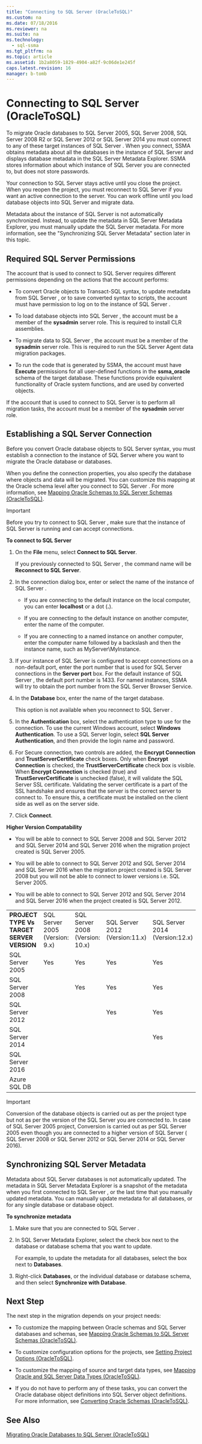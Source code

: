 ```yaml
---
title: "Connecting to SQL Server (OracleToSQL)"
ms.custom: na
ms.date: 07/18/2016
ms.reviewer: na
ms.suite: na
ms.technology: 
  - sql-ssma
ms.tgt_pltfrm: na
ms.topic: article
ms.assetid: 1b2a8059-1829-4904-a82f-9c06de1e245f
caps.latest.revision: 16
manager: b-tomb
---
```

# Connecting to SQL Server (OracleToSQL)
To migrate Oracle databases to  SQL Server  2005,  SQL Server  2008,  SQL Server  2008 R2 or  SQL Server  2012 or  SQL Server  2014 you must connect to any of these target instances of  SQL Server . When you connect, SSMA obtains metadata about all the databases in the instance of  SQL Server  and displays database metadata in the  SQL Server  Metadata Explorer. SSMA stores information about which instance of  SQL Server  you are connected to, but does not store passwords.  
  
Your connection to  SQL Server  stays active until you close the project. When you reopen the project, you must reconnect to  SQL Server  if you want an active connection to the server. You can work offline until you load database objects into  SQL Server  and migrate data.  
  
Metadata about the instance of  SQL Server  is not automatically synchronized. Instead, to update the metadata in  SQL Server  Metadata Explorer, you must manually update the  SQL Server  metadata. For more information, see the "Synchronizing  SQL Server  Metadata" section later in this topic.  
  
## Required SQL Server Permissions  
The account that is used to connect to  SQL Server  requires different permissions depending on the actions that the account performs:  
  
-   To convert Oracle objects to  Transact\-SQL  syntax, to update metadata from  SQL Server , or to save converted syntax to scripts, the account must have permission to log on to the instance of  SQL Server .  
  
-   To load database objects into  SQL Server , the account must be a member of the   **sysadmin** server role. This is required to install CLR assemblies.  
  
-   To migrate data to  SQL Server , the account must be a member of the **sysadmin** server role. This is required to run the  SQL Server  Agent data migration packages.  
  
-   To run the code that is generated by SSMA, the account must have **Execute** permissions for all user-defined functions in the **ssma_oracle** schema of the target database. These functions provide equivalent functionality of Oracle system functions, and are used by converted objects.  
  
If the account that is used to connect to  SQL Server  is to perform all migration tasks, the account must be a member of the **sysadmin** server role.  
  
## Establishing a SQL Server Connection  
Before you convert Oracle database objects to  SQL Server  syntax, you must establish a connection to the instance of  SQL Server  where you want to migrate the Oracle database or databases.  
  
When you define the connection properties, you also specify the database where objects and data will be migrated. You can customize this mapping at the Oracle schema level after you connect to  SQL Server . For more information, see [Mapping Oracle Schemas to SQL Server Schemas &#40;OracleToSQL&#41;](../content/Mapping-Oracle-Schemas-to-SQL-Server-Schemas--OracleToSQL-.md).  
  
> [!IMPORTANT]  
> Before you try to connect to  SQL Server , make sure that the instance of  SQL Server  is running and can accept connections.  
  
**To connect to SQL Server**  
  
1.  On the **File** menu, select **Connect to SQL Server**.  
  
    If you previously connected to  SQL Server , the command name will be **Reconnect to SQL Server**.  
  
2.  In the connection dialog box, enter or select the name of the instance of  SQL Server .  
  
    -   If you are connecting to the default instance on the local computer, you can enter **localhost** or a dot (**.**).  
  
    -   If you are connecting to the default instance on another computer, enter the name of the computer.  
  
    -   If you are connecting to a named instance on another computer, enter the computer name followed by a backslash and then the instance name, such as MyServer\MyInstance.  
  
3.  If your instance of  SQL Server  is configured to accept connections on a non-default port, enter the port number that is used for  SQL Server  connections in the **Server port** box. For the default instance of  SQL Server , the default port number is 1433. For named instances, SSMA will try to obtain the port number from the  SQL Server  Browser Service.  
  
4.  In the **Database** box, enter the name of the target database.  
  
    This option is not available when you reconnect to  SQL Server .  
  
5.  In the **Authentication** box, select the authentication type to use for the connection. To use the current Windows account, select **Windows Authentication**. To use a  SQL Server  login, select **SQL Server Authentication**, and then provide the login name and password.  
  
6.  For Secure connection, two controls are added, the **Encrypt Connection** and **TrustServerCertificate** check boxes. Only when **Encrypt Connection** is checked, the **TrustServerCertificate** check box is visible. When **Encrypt Connection** is checked (true) and **TrustServerCertificate** is unchecked (false), it will validate the SQL Server SSL certificate. Validating the server certificate is a part of the SSL handshake and ensures that the server is the correct server to connect to. To ensure this, a certificate must be installed on the client side as well as on the server side.  
  
7.  Click **Connect**.  
  
**Higher Version Compatability**  
  
-   You will be able to connect to  SQL Server  2008 and  SQL Server  2012 and  SQL Server  2014 and  SQL Server  2016 when the migration project created is  SQL Server  2005.  
  
-   You will be able to connect to  SQL Server  2012 and  SQL Server  2014 and  SQL Server  2016 when the migration project created is  SQL Server  2008 but you will not be able to connect to lower versions i.e.  SQL Server  2005.  
  
-   You will be able to connect to  SQL Server  2012 and  SQL Server  2014 and  SQL Server  2016 when the project created is SQL Server 2012.  
  
||||||||  
|-|-|-|-|-|-|-|  
|**PROJECT TYPE Vs TARGET SERVER VERSION**| SQL Server  2005<br /> (Version: 9.x)| SQL Server  2008<br /> (Version: 10.x)| SQL Server  2012 <br />(Version:11.x)| SQL Server  2014 <br />(Version:12.x)| SQL Server  2016 <br />(Version:13.x)|Azure SQL DB|  
| SQL Server  2005|Yes|Yes|Yes|Yes|Yes||  
| SQL Server  2008||Yes|Yes|Yes|Yes||
| SQL Server  2012|||Yes|Yes|Yes||
| SQL Server  2014||||Yes|Yes||
| SQL Server  2016|||||Yes||
|Azure SQL DB||||||Yes|
  
> [!IMPORTANT]  
> Conversion of the database objects is carried out as per the project type but not as per the version of the  SQL Server  you are connected to. In case of  SQL Server  2005 project, Conversion is carried out as per  SQL Server  2005 even though you are connected to a higher version of  SQL Server  ( SQL Server  2008 or  SQL Server  2012 or  SQL Server  2014 or  SQL Server  2016).  
  
## Synchronizing SQL Server Metadata  
Metadata about  SQL Server  databases is not automatically updated. The metadata in  SQL Server  Metadata Explorer is a snapshot of the metadata when you first connected to  SQL Server , or the last time that you manually updated metadata. You can manually update metadata for all databases, or for any single database or database object.  
  
**To synchronize metadata**  
  
1.  Make sure that you are connected to  SQL Server .  
  
2.  In  SQL Server  Metadata Explorer, select the check box next to the database or database schema that you want to update.  
  
    For example, to update the metadata for all databases, select the box next to **Databases**.  
  
3.  Right-click **Databases**, or the individual database or database schema, and then select **Synchronize with Database**.  
  
## Next Step  
The next step in the migration depends on your project needs:  
  
-   To customize the mapping between Oracle schemas and  SQL Server  databases and schemas, see [Mapping Oracle Schemas to SQL Server Schemas &#40;OracleToSQL&#41;](../content/Mapping-Oracle-Schemas-to-SQL-Server-Schemas--OracleToSQL-.md).  
  
-   To customize configuration options for the projects, see [Setting Project Options &#40;OracleToSQL&#41;](../content/Setting-Project-Options--OracleToSQL-.md).  
  
-   To customize the mapping of source and target data types, see [Mapping Oracle and SQL Server Data Types &#40;OracleToSQL&#41;](../content/Mapping-Oracle-and-SQL-Server-Data-Types--OracleToSQL-.md).  
  
-   If you do not have to perform any of these tasks, you can convert the Oracle database object definitions into  SQL Server  object definitions. For more information, see [Converting Oracle Schemas &#40;OracleToSQL&#41;](../content/Converting-Oracle-Schemas--OracleToSQL-.md).  
  
## See Also  
[Migrating Oracle Databases to SQL Server &#40;OracleToSQL&#41;](../content/Migrating-Oracle-Databases-to-SQL-Server--OracleToSQL-.md)  
  
